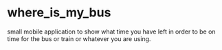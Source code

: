 # where_is_my_bus
small mobile application to show what time you have left in order to be on time for the bus or train or whatever you are using.
